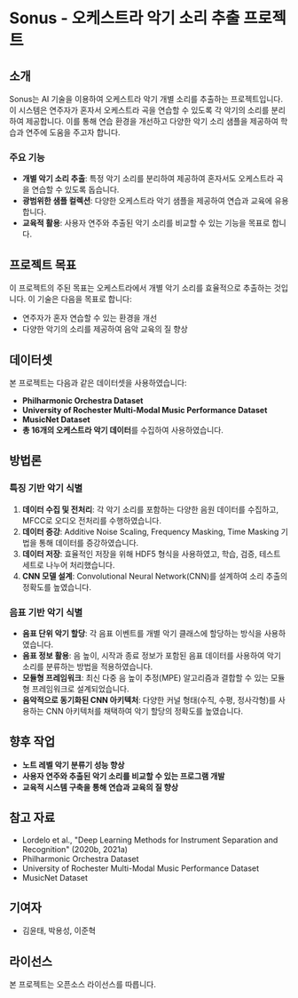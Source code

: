 # Sonus - 오케스트라 악기 소리 추출 프로젝트

## 소개

Sonus는 AI 기술을 이용하여 오케스트라 악기 개별 소리를 추출하는 프로젝트입니다. 이 시스템은 연주자가 혼자서 오케스트라 곡을 연습할 수 있도록 각 악기의 소리를 분리하여 제공합니다. 이를 통해 연습 환경을 개선하고 다양한 악기 소리 샘플을 제공하여 학습과 연주에 도움을 주고자 합니다.

### 주요 기능

-   **개별 악기 소리 추출**: 특정 악기 소리를 분리하여 제공하여 혼자서도 오케스트라 곡을 연습할 수 있도록 돕습니다.
-   **광범위한 샘플 컬렉션**: 다양한 오케스트라 악기 샘플을 제공하여 연습과 교육에 유용합니다.
-   **교육적 활용**: 사용자 연주와 추출된 악기 소리를 비교할 수 있는 기능을 목표로 합니다.

## 프로젝트 목표

이 프로젝트의 주된 목표는 오케스트라에서 개별 악기 소리를 효율적으로 추출하는 것입니다. 이 기술은 다음을 목표로 합니다:

-   연주자가 혼자 연습할 수 있는 환경을 개선
-   다양한 악기의 소리를 제공하여 음악 교육의 질 향상

## 데이터셋

본 프로젝트는 다음과 같은 데이터셋을 사용하였습니다:

-   **Philharmonic Orchestra Dataset**
-   **University of Rochester Multi-Modal Music Performance Dataset**
-   **MusicNet Dataset**
-   **총 16개의 오케스트라 악기 데이터**를 수집하여 사용하였습니다.

## 방법론

### 특징 기반 악기 식별

1. **데이터 수집 및 전처리**: 각 악기 소리를 포함하는 다양한 음원 데이터를 수집하고, MFCC로 오디오 전처리를 수행하였습니다.
2. **데이터 증강**: Additive Noise Scaling, Frequency Masking, Time Masking 기법을 통해 데이터를 증강하였습니다.
3. **데이터 저장**: 효율적인 저장을 위해 HDF5 형식을 사용하였고, 학습, 검증, 테스트 세트로 나누어 처리했습니다.
4. **CNN 모델 설계**: Convolutional Neural Network(CNN)를 설계하여 소리 추출의 정확도를 높였습니다.

### 음표 기반 악기 식별

-   **음표 단위 악기 할당**: 각 음표 이벤트를 개별 악기 클래스에 할당하는 방식을 사용하였습니다.
-   **음표 정보 활용**: 음 높이, 시작과 종료 정보가 포함된 음표 데이터를 사용하여 악기 소리를 분류하는 방법을 적용하였습니다.
-   **모듈형 프레임워크**: 최신 다중 음 높이 추정(MPE) 알고리즘과 결합할 수 있는 모듈형 프레임워크로 설계되었습니다.
-   **음악적으로 동기화된 CNN 아키텍처**: 다양한 커널 형태(수직, 수평, 정사각형)를 사용하는 CNN 아키텍처를 채택하여 악기 할당의 정확도를 높였습니다.

## 향후 작업

-   **노트 레벨 악기 분류기 성능 향상**
-   **사용자 연주와 추출된 악기 소리를 비교할 수 있는 프로그램 개발**
-   **교육적 시스템 구축을 통해 연습과 교육의 질 향상**

## 참고 자료

-   Lordelo et al., "Deep Learning Methods for Instrument Separation and Recognition" (2020b, 2021a)
-   Philharmonic Orchestra Dataset
-   University of Rochester Multi-Modal Music Performance Dataset
-   MusicNet Dataset

## 기여자

-   김윤태, 박용성, 이준혁

## 라이선스

본 프로젝트는 오픈소스 라이선스를 따릅니다.
